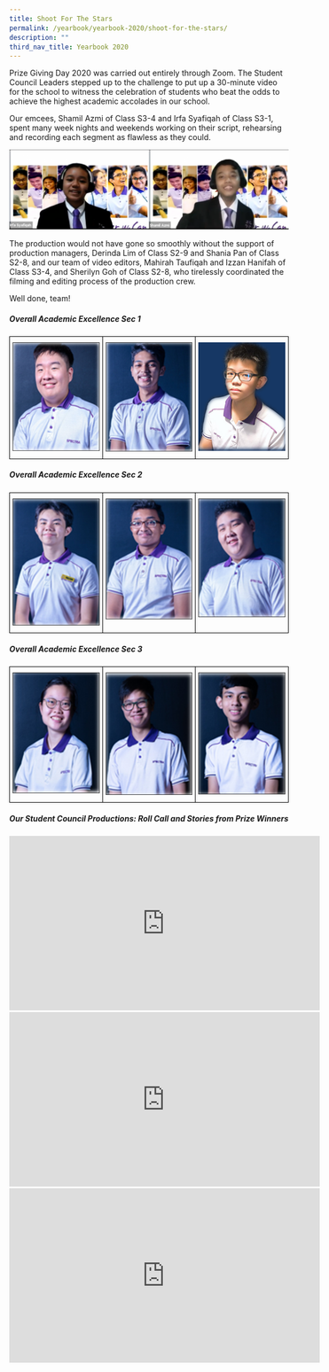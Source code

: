 ```yaml
---
title: Shoot For The Stars
permalink: /yearbook/yearbook-2020/shoot-for-the-stars/
description: ""
third_nav_title: Yearbook 2020
---
```

Prize&nbsp;Giving&nbsp;Day 2020 was carried out entirely through Zoom. The Student Council Leaders stepped up to the challenge to put up a 30-minute video for the school to witness the celebration of students who beat the odds to achieve the highest academic accolades in our school.

Our emcees, Shamil Azmi of Class S3-4 and Irfa Syafiqah of Class S3-1, spent many week nights and weekends working on their script, rehearsing and recording each segment as flawless as they could.

![Emcees](/images/Emcees-1024x292.png)

The production would not have gone so smoothly without the support of production managers, Derinda Lim of Class S2-9 and Shania Pan of Class S2-8, and our team of video editors, Mahirah Taufiqah and Izzan Hanifah of Class S3-4, and Sherilyn Goh of Class S2-8, who tirelessly coordinated the filming and editing process of the production crew.

Well done, team!

##### **Overall Academic Excellence Sec 1**

<table class="tg">
<thead>
  <tr>
    <td class="tg-0lax"><img src="/images/wong-jun-wei.png" style="width:500px">
</td>
    <td class="tg-0lax"><img src="/images/abdul-qausar-bin-abdul-malik.png" style="width:500px">
</td>
    <td class="tg-0lax"><img src="/images/sim-lee-quan-braydon-1.png" style="width:500px">
</td>
  </tr>
</thead>
</table>


##### **Overall Academic Excellence Sec 2**
<style type="text/css">
.tg  {border-collapse:collapse;border-spacing:0;}
.tg td{border-color:black;border-style:solid;border-width:1px;font-family:Arial, sans-serif;font-size:14px;
  overflow:hidden;padding:10px 5px;word-break:normal;}
.tg th{border-color:black;border-style:solid;border-width:1px;font-family:Arial, sans-serif;font-size:14px;
  font-weight:normal;overflow:hidden;padding:10px 5px;word-break:normal;}
.tg .tg-0lax{text-align:left;vertical-align:top}
</style>
<table class="tg">
<thead>
  <tr>
    <td class="tg-0lax"><img src="/images/leu-meng-heng-henry.png" style="width:500px">
</td>
    <td class="tg-0lax"><img src="/images/pragathesrueben-s-o-subramaniam.png" style="width:500px">
</td>
    <td class="tg-0lax"><img src="/images/tan-jun-yi-justyn.png" style="width:500px">
</td>
  </tr>
</thead>
</table>

##### **Overall Academic Excellence Sec 3**
<style type="text/css">
.tg  {border-collapse:collapse;border-spacing:0;}
.tg td{border-color:black;border-style:solid;border-width:1px;font-family:Arial, sans-serif;font-size:14px;
  overflow:hidden;padding:10px 5px;word-break:normal;}
.tg th{border-color:black;border-style:solid;border-width:1px;font-family:Arial, sans-serif;font-size:14px;
  font-weight:normal;overflow:hidden;padding:10px 5px;word-break:normal;}
.tg .tg-0lax{text-align:left;vertical-align:top}
</style>
<table class="tg">
<thead>
  <tr>
    <td class="tg-0lax"><img src="/images/kaitlyn-ong.png" style="width:500px">
</td>
    <td class="tg-0lax"><img src="/images/lee-tian-le-darren.png" style="width:500px"></td>
    <td class="tg-0lax"><img src="/images/adel-affean-bin-muhammad-affiq.png" style="width:500px"></td>
  </tr>
</thead>
</table>

##### **Our Student Council Productions: Roll Call and Stories from Prize Winners**

<iframe width="560" height="315" src="https://www.youtube.com/embed/D19tVWMfulU" title="YouTube video player" frameborder="0" allow="accelerometer; autoplay; clipboard-write; encrypted-media; gyroscope; picture-in-picture; web-share" allowfullscreen=""></iframe>

<iframe width="560" height="315" src="https://www.youtube.com/embed/bh4a65Cvg44" title="YouTube video player" frameborder="0" allow="accelerometer; autoplay; clipboard-write; encrypted-media; gyroscope; picture-in-picture; web-share" allowfullscreen=""></iframe>


<iframe width="560" height="315" src="https://www.youtube.com/embed/tB-oHFlTQqw" title="YouTube video player" frameborder="0" allow="accelerometer; autoplay; clipboard-write; encrypted-media; gyroscope; picture-in-picture; web-share" allowfullscreen=""></iframe>